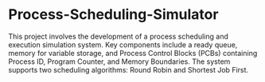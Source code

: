 # Process-Scheduling-Simulator
This project involves the development of a process scheduling and execution simulation system. Key components include a ready queue, memory for variable storage, and Process Control Blocks (PCBs) containing Process ID, Program Counter, and Memory Boundaries. The system supports two scheduling algorithms: Round Robin and Shortest Job First.

